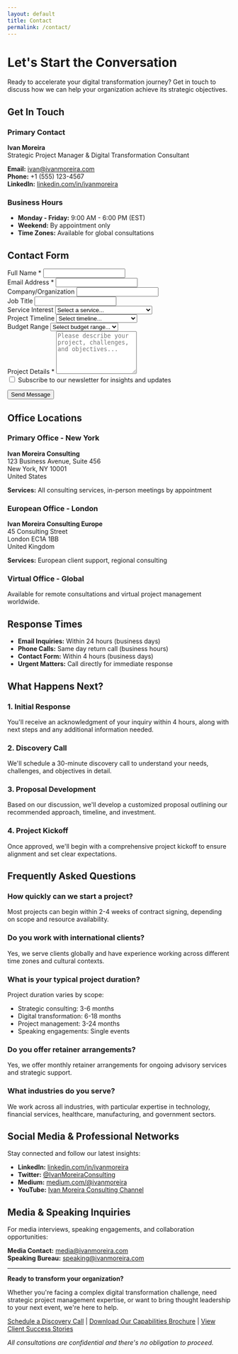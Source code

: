 ```yaml
---
layout: default
title: Contact
permalink: /contact/
---
```


# Let's Start the Conversation

Ready to accelerate your digital transformation journey? Get in touch to discuss how we can help your organization achieve its strategic objectives.

## Get In Touch

### Primary Contact
**Ivan Moreira**  
Strategic Project Manager & Digital Transformation Consultant

**Email:** [ivan@ivanmoreira.com](mailto:ivan@ivanmoreira.com)  
**Phone:** +1 (555) 123-4567  
**LinkedIn:** [linkedin.com/in/ivanmoreira](https://linkedin.com/in/ivanmoreira)

### Business Hours
- **Monday - Friday:** 9:00 AM - 6:00 PM (EST)
- **Weekend:** By appointment only
- **Time Zones:** Available for global consultations

## Contact Form

<form action="#" method="POST" class="contact-form">
  <div class="form-group">
    <label for="name">Full Name *</label>
    <input type="text" id="name" name="name" required>
  </div>
  
  <div class="form-group">
    <label for="email">Email Address *</label>
    <input type="email" id="email" name="email" required>
  </div>
  
  <div class="form-group">
    <label for="company">Company/Organization</label>
    <input type="text" id="company" name="company">
  </div>
  
  <div class="form-group">
    <label for="title">Job Title</label>
    <input type="text" id="title" name="title">
  </div>
  
  <div class="form-group">
    <label for="service">Service Interest</label>
    <select id="service" name="service">
      <option value="">Select a service...</option>
      <option value="digital-transformation">Digital Transformation Consulting</option>
      <option value="executive-consulting">Executive Consulting & Advisory</option>
      <option value="project-management">Strategic Project Management</option>
      <option value="speaking">Speaking Engagement</option>
      <option value="other">Other</option>
    </select>
  </div>
  
  <div class="form-group">
    <label for="timeline">Project Timeline</label>
    <select id="timeline" name="timeline">
      <option value="">Select timeline...</option>
      <option value="immediate">Immediate (within 1 month)</option>
      <option value="short-term">Short-term (1-3 months)</option>
      <option value="medium-term">Medium-term (3-6 months)</option>
      <option value="long-term">Long-term (6+ months)</option>
      <option value="planning">Planning phase</option>
    </select>
  </div>
  
  <div class="form-group">
    <label for="budget">Budget Range</label>
    <select id="budget" name="budget">
      <option value="">Select budget range...</option>
      <option value="under-50k">Under $50,000</option>
      <option value="50k-100k">$50,000 - $100,000</option>
      <option value="100k-250k">$100,000 - $250,000</option>
      <option value="250k-500k">$250,000 - $500,000</option>
      <option value="over-500k">Over $500,000</option>
      <option value="discuss">Prefer to discuss</option>
    </select>
  </div>
  
  <div class="form-group">
    <label for="message">Project Details *</label>
    <textarea id="message" name="message" rows="6" placeholder="Please describe your project, challenges, and objectives..." required></textarea>
  </div>
  
  <div class="form-group">
    <label class="checkbox-label">
      <input type="checkbox" name="newsletter" value="yes">
      Subscribe to our newsletter for insights and updates
    </label>
  </div>
  
  <button type="submit" class="btn-primary">Send Message</button>
</form>

## Office Locations

### Primary Office - New York
**Ivan Moreira Consulting**  
123 Business Avenue, Suite 456  
New York, NY 10001  
United States

**Services:** All consulting services, in-person meetings by appointment

### European Office - London
**Ivan Moreira Consulting Europe**  
45 Consulting Street  
London EC1A 1BB  
United Kingdom

**Services:** European client support, regional consulting

### Virtual Office - Global
Available for remote consultations and virtual project management worldwide.

## Response Times

- **Email Inquiries:** Within 24 hours (business days)
- **Phone Calls:** Same day return call (business hours)
- **Contact Form:** Within 4 hours (business days)
- **Urgent Matters:** Call directly for immediate response

## What Happens Next?

### 1. Initial Response
You'll receive an acknowledgment of your inquiry within 4 hours, along with next steps and any additional information needed.

### 2. Discovery Call
We'll schedule a 30-minute discovery call to understand your needs, challenges, and objectives in detail.

### 3. Proposal Development
Based on our discussion, we'll develop a customized proposal outlining our recommended approach, timeline, and investment.

### 4. Project Kickoff
Once approved, we'll begin with a comprehensive project kickoff to ensure alignment and set clear expectations.

## Frequently Asked Questions

### How quickly can we start a project?
Most projects can begin within 2-4 weeks of contract signing, depending on scope and resource availability.

### Do you work with international clients?
Yes, we serve clients globally and have experience working across different time zones and cultural contexts.

### What is your typical project duration?
Project duration varies by scope:
- Strategic consulting: 3-6 months
- Digital transformation: 6-18 months
- Project management: 3-24 months
- Speaking engagements: Single events

### Do you offer retainer arrangements?
Yes, we offer monthly retainer arrangements for ongoing advisory services and strategic support.

### What industries do you serve?
We work across all industries, with particular expertise in technology, financial services, healthcare, manufacturing, and government sectors.

## Social Media & Professional Networks

Stay connected and follow our latest insights:

- **LinkedIn:** [linkedin.com/in/ivanmoreira](https://linkedin.com/in/ivanmoreira)
- **Twitter:** [@IvanMoreiraConsulting](https://twitter.com/ivanmoreiraconsulting)
- **Medium:** [medium.com/@ivanmoreira](https://medium.com/@ivanmoreira)
- **YouTube:** [Ivan Moreira Consulting Channel](https://youtube.com/ivanmoreiraconsulting)

## Media & Speaking Inquiries

For media interviews, speaking engagements, and collaboration opportunities:

**Media Contact:** [media@ivanmoreira.com](mailto:media@ivanmoreira.com)  
**Speaking Bureau:** [speaking@ivanmoreira.com](mailto:speaking@ivanmoreira.com)

---

**Ready to transform your organization?**

Whether you're facing a complex digital transformation challenge, need strategic project management expertise, or want to bring thought leadership to your next event, we're here to help.

[Schedule a Discovery Call](#) | [Download Our Capabilities Brochure](#) | [View Client Success Stories](/case-studies/)

*All consultations are confidential and there's no obligation to proceed.*

